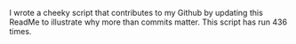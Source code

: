 I wrote a cheeky script that contributes to my Github by updating this ReadMe to illustrate why more than commits matter. This script has run 436 times.